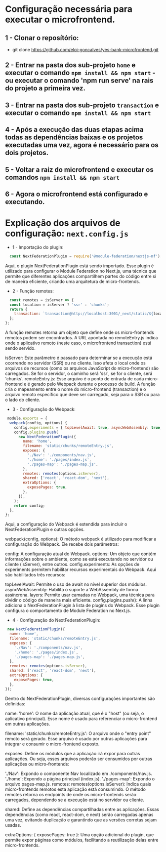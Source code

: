 # Configuração necessária para executar o microfrontend.


## 1 - Clonar o reposítório:
* git clone https://github.com/eloi-goncalves/yes-bank-microfrontend.git

## 2 - Entrar na pasta dos sub-projeto `home` e executar o comando `npm install && npm start` - ou executar o comando 'npm run serve' na rais do projeto a primeira vez.

## 3 - Entrar na pasta dos sub-projeto `transaction` e executar o comando `npm install && npm start`

## 4 - Após a execução das duas etapas acima todas as dependências baixas e os projetos executadas uma vez, agora é necessário para os dois projetos.

## 5 - Voltar a raiz do microfrontend e executar os comandos `npm install && npm start`

## 6 - Agora o microfrontend está configurado e executando.


# Explicação dos arquivos de configuração: `next.config.js`

* 1 - Importação do plugin:
```js
  const NextFederationPlugin = require('@module-federation/nextjs-mf');
```
Aqui, o plugin NextFederationPlugin está sendo importado. Esse plugin é utilizado para configurar o Module Federation no Next.js, uma técnica que permite que diferentes aplicações compartilhem partes do código entre si de maneira eficiente, criando uma arquitetura de micro-frontends.


* 2 - Função remotes:
```js
  const remotes = isServer => {
  const location = isServer ? 'ssr' : 'chunks';
  return {
    transaction: `transaction@http://localhost:3001/_next/static/${location}/remoteEntry.js`,
  };
};

```
A função remotes retorna um objeto que define onde os micro-frontends remotos podem ser encontrados. A URL apontada no remoteEntry.js indica onde o aplicativo remoto (neste caso, o microfrontend transaction) está sendo servido.

isServer: Este parâmetro é passado para determinar se a execução está ocorrendo no servidor (SSR) ou no cliente. Isso afeta o local onde os arquivos de recursos (como os arquivos JavaScript do micro-frontend) são carregados. Se for o servidor, o caminho será 'ssr', se for o cliente, será 'chunks'.
remoteEntry.js: Esse arquivo é o ponto de entrada de cada micro-frontend e é gerado pelo Webpack durante o processo de build.
A função cria o mapeamento entre o nome do micro-frontend (transaction) e o arquivo remoto específico que deve ser carregado, seja para o SSR ou para o lado do cliente.


* 3 - Configuração do Webpack:
```js
 module.exports = {
  webpack(config, options) {
    config.experiments = { topLevelAwait: true, asyncWebAssembly: true, layers: true, };
    config.plugins.push(
      new NextFederationPlugin({
        name: 'home',
        filename: 'static/chunks/remoteEntry.js',
        exposes: {
          './Nav': './components/nav.js',
          './home': './pages/index.js',
          './pages-map': './pages-map.js',
        },
        remotes: remotes(options.isServer),
        shared: ['react', 'react-dom', 'next'],
        extraOptions: {
          exposePages: true,
        },
      }),
    );
    return config;
  },
};

```
Aqui, a configuração do Webpack é estendida para incluir o NextFederationPlugin e outras opções.

webpack(config, options): O método webpack é utilizado para modificar a configuração do Webpack. Ele recebe dois parâmetros:

config: A configuração atual do Webpack.
options: Um objeto que contém informações sobre o ambiente, como se está executando no servidor ou cliente (isServer), entre outros.
config.experiments: As opções de experiments permitem habilitar recursos experimentais do Webpack. Aqui são habilitados três recursos:

topLevelAwait: Permite o uso de await no nível superior dos módulos.
asyncWebAssembly: Habilita o suporte a WebAssembly de forma assíncrona.
layers: Permite usar camadas no Webpack, uma técnica para dividir o código de maneira mais eficiente.
config.plugins.push(): A linha adiciona o NextFederationPlugin à lista de plugins do Webpack. Esse plugin configura o comportamento de Module Federation no Next.js.


* 4 - Configuração do NextFederationPlugin:
```js
 new NextFederationPlugin({
  name: 'home',
  filename: 'static/chunks/remoteEntry.js',
  exposes: {
    './Nav': './components/nav.js',
    './home': './pages/index.js',
    './pages-map': './pages-map.js',
  },
  remotes: remotes(options.isServer),
  shared: ['react', 'react-dom', 'next'],
  extraOptions: {
    exposePages: true,
  },
});

```
Dentro do NextFederationPlugin, diversas configurações importantes são definidas:

name: 'home': O nome da aplicação atual, que é o "host" (ou seja, o aplicativo principal). Esse nome é usado para referenciar o micro-frontend em outras aplicações.

filename: 'static/chunks/remoteEntry.js': O arquivo onde o "entry point" remoto será gerado. Esse arquivo é usado por outras aplicações para integrar e consumir o micro-frontend exposto.

exposes: Define os módulos que a aplicação irá expor para outras aplicações. Ou seja, esses arquivos poderão ser consumidos por outras aplicações ou micro-frontends:

'./Nav': Expondo o componente Nav localizado em ./components/nav.js.
'./home': Expondo a página principal (index.js).
'./pages-map': Expondo o arquivo pages-map.js.
remotes: remotes(options.isServer): Indica quais micro-frontends remotos esta aplicação está consumindo. O método remotes retorna os endpoints de onde os micro-frontends serão carregados, dependendo se a execução está no servidor ou cliente.

shared: Define as dependências compartilhadas entre as aplicações. Essas dependências (como react, react-dom, e next) serão carregadas apenas uma vez, evitando duplicação e garantindo que as versões corretas sejam usadas.

extraOptions: { exposePages: true }: Uma opção adicional do plugin, que permite expor páginas como módulos, facilitando a reutilização delas entre micro-frontends.
